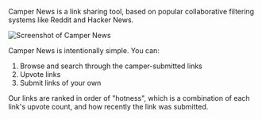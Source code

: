Camper News is a link sharing tool, based on popular collaborative filtering systems like Reddit and Hacker News.

![Screenshot of Camper News](https://www.evernote.com/l/AlwvYXoOf89EbYXWEXRfUw-_yHdBwx2jLr8B/image.png)

Camper News is intentionally simple. You can:

1) Browse and search through the camper-submitted links
2) Upvote links
3) Submit links of your own

Our links are ranked in order of "hotness", which is a combination of each link's upvote count, and how recently the link was submitted.